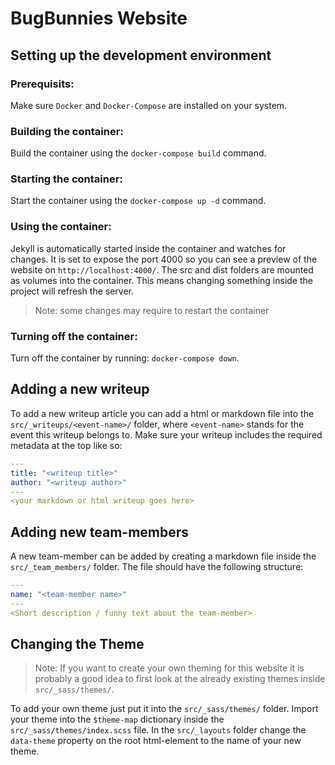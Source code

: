 # BugBunnies Website

## Setting up the development environment

### Prerequisits:

Make sure `Docker` and `Docker-Compose` are installed on your system.

### Building the container:

Build the container using the `docker-compose build` command.

### Starting the container:

Start the container using the `docker-compose up -d` command.

### Using the container:

Jekyll is automatically started inside the container and watches for changes. It is set to expose the port 4000 so you can see a preview of the website on `http://localhost:4000/`. The src and dist folders are mounted as volumes into the container. This means changing something inside the project will refresh the server.

> Note: some changes may require to restart the container

### Turning off the container:

Turn off the container by running: `docker-compose down`.

## Adding a new writeup

To add a new writeup article you can add a html or markdown file into the `src/_writeups/<event-name>/` folder, where `<event-name>` stands for the event this writeup belongs to. Make sure your writeup includes the required metadata at the top like so:
```yaml
---
title: "<writeup title>"
author: "<writeup author>"
---
<your markdown or html writeup goes here>
```

## Adding new team-members

A new team-member can be added by creating a markdown file inside the `src/_team_members/` folder. The file should have the following structure:
```yaml
---
name: "<team-member name>"
---
<Short description / funny text about the team-member>
```

## Changing the Theme

> Note: If you want to create your own theming for this website it is probably a good idea to first look at the already existing themes inside `src/_sass/themes/`.

To add your own theme just put it into the `src/_sass/themes/` folder. Import your theme into the `$theme-map` dictionary inside the `src/_sass/themes/index.scss` file. In the `src/_layouts` folder change the `data-theme` property on the root html-element to the name of your new theme.
